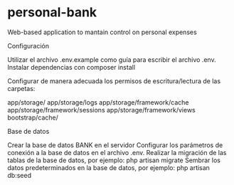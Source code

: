 # personal-bank
Web-based application to mantain control on personal expenses

Configuración

Utilizar el archivo .env.example como guía para escribir el archivo .env.
Instalar dependencias con composer install

Configurar de manera adecuada los permisos de escritura/lectura de las carpetas:

app/storage/
app/storage/logs
app/storage/framework/cache
app/storage/framework/sessions
app/storage/framework/views
bootstrap/cache/

Base de datos

Crear la base de datos BANK en el servidor
Configurar los parámetros de conexión a la base de datos en el archivo .env.
Realizar la migración de las tablas de la base de datos, por ejemplo:
  php artisan migrate
Sembrar los datos predeterminados en la base de datos, por ejemplo:
  php artisan db:seed
